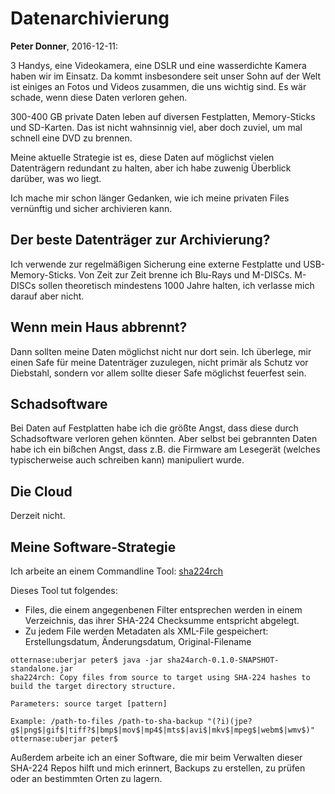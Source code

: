 # Datenarchivierung
**Peter Donner**, 2016-12-11:

3 Handys, eine Videokamera, eine DSLR und eine wasserdichte Kamera haben wir im Einsatz. Da kommt insbesondere seit unser Sohn auf der Welt ist einiges an Fotos und Videos zusammen, die uns wichtig sind. Es wär schade, wenn diese Daten verloren gehen.

300-400 GB private Daten leben auf diversen Festplatten, Memory-Sticks und SD-Karten. Das ist nicht wahnsinnig viel, aber doch zuviel, um mal schnell eine DVD zu brennen.

Meine aktuelle Strategie ist es, diese Daten auf möglichst vielen Datenträgern redundant zu halten, aber ich habe zuwenig Überblick darüber, was wo liegt.

Ich mache mir schon länger Gedanken, wie ich meine privaten Files vernünftig und sicher archivieren kann.

## Der beste Datenträger zur Archivierung?
Ich verwende zur regelmäßigen Sicherung eine externe Festplatte und USB-Memory-Sticks. Von Zeit zur Zeit brenne ich Blu-Rays und M-DISCs. M-DISCs sollen theoretisch mindestens 1000 Jahre halten, ich verlasse mich darauf aber nicht. 

## Wenn mein Haus abbrennt?
Dann sollten meine Daten möglichst nicht nur dort sein. Ich überlege, mir einen Safe für meine Datenträger zuzulegen, nicht primär als Schutz vor Diebstahl, sondern vor allem sollte dieser Safe möglichst feuerfest sein.

## Schadsoftware
Bei Daten auf Festplatten habe ich die größte Angst, dass diese durch Schadsoftware verloren gehen könnten. Aber selbst bei gebrannten Daten habe ich ein bißchen Angst, dass z.B. die Firmware am Lesegerät (welches typischerweise auch schreiben kann) manipuliert wurde.

## Die Cloud
Derzeit nicht.

## Meine Software-Strategie
Ich arbeite an einem Commandline Tool: [sha224rch](https://github.com/Peter-Donner/sha224rch)

Dieses Tool tut folgendes:

* Files, die einem angegenbenen Filter entsprechen werden in einem Verzeichnis, das ihrer SHA-224 Checksumme entspricht abgelegt.
* Zu jedem File werden Metadaten als XML-File gespeichert: Erstellungsdatum, Änderungsdatum, Original-Filename

```
otternase:uberjar peter$ java -jar sha24arch-0.1.0-SNAPSHOT-standalone.jar 
sha224rch: Copy files from source to target using SHA-224 hashes to build the target directory structure.

Parameters: source target [pattern]

Example: /path-to-files /path-to-sha-backup "(?i)(jpe?g$|png$|gif$|tiff?$|bmp$|mov$|mp4$|mts$|avi$|mkv$|mpeg$|webm$|wmv$)"
otternase:uberjar peter$ 
```
Außerdem arbeite ich an einer Software, die mir beim Verwalten dieser SHA-224 Repos hilft und mich erinnert, Backups zu erstellen, zu prüfen oder an bestimmten Orten zu lagern.
